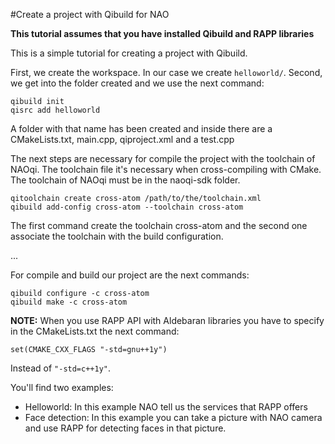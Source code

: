 #Create a project with Qibuild for NAO

**This tutorial assumes that you have installed Qibuild and RAPP libraries**

This is a simple tutorial for creating a project with Qibuild. 

First, we create the workspace. In our case we create `helloworld/`.
Second, we get into the folder created and we use the next command: 

```
qibuild init
qisrc add helloworld
```

A folder with that name has been created and inside there are a CMakeLists.txt, main.cpp, qiproject.xml and a test.cpp

The next steps are necessary for compile the project with the toolchain of NAOqi.
The toolchain file it's necessary when cross-compiling with CMake.
The toolchain of NAOqi must be in the naoqi-sdk folder.

```
qitoolchain create cross-atom /path/to/the/toolchain.xml
qibuild add-config cross-atom --toolchain cross-atom
```

The first command create the toolchain cross-atom and the second one associate the toolchain with the build configuration.

...

For compile and build our project are the next commands:

```
qibuild configure -c cross-atom
qibuild make -c cross-atom 
```

**NOTE:** When you use RAPP API with Aldebaran libraries you have to specify in the CMakeLists.txt the next command:

```
set(CMAKE_CXX_FLAGS "-std=gnu++1y")
```

Instead of `"-std=c++1y"`.

You'll find two examples:

* Helloworld: In this example NAO tell us the services that RAPP offers
* Face detection: In this example you can take a picture with NAO camera and use RAPP for detecting faces in that picture.
